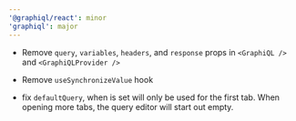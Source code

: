 ```yaml
---
'@graphiql/react': minor
'graphiql': major
---
```


- Remove `query`, `variables`, `headers`, and `response` props in `<GraphiQL />` and `<GraphiQLProvider />`

- Remove `useSynchronizeValue` hook

- fix `defaultQuery`, when is set will only be used for the first tab. When opening more tabs, the query editor will start out empty.
